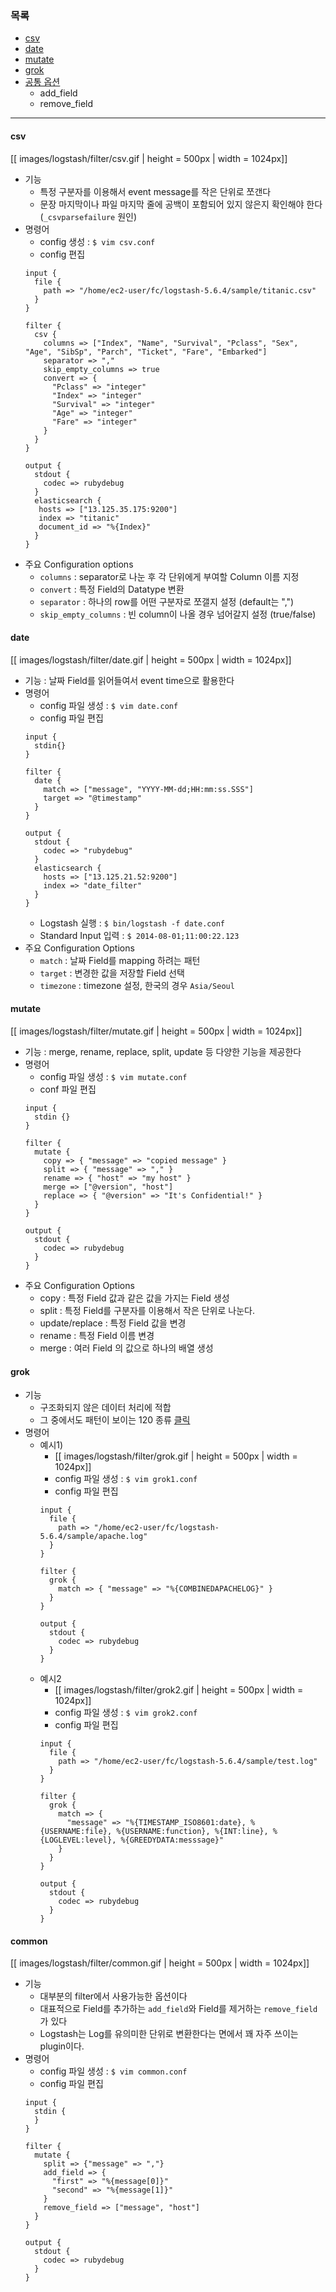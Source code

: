 ### 목록

* [csv](#csv)
* [date](#date)
* [mutate](#mutate)
* [grok](#grok)
* [공통 옵션](#common)
    * add_field
    * remove_field
---

<a name='csv'></a>
#### csv

[[ images/logstash/filter/csv.gif | height = 500px | width = 1024px]]

* 기능
    * 특정 구분자를 이용해서 event message를 작은 단위로 쪼갠다
    * 문장 마지막이나 파일 마지막 줄에 공백이 포함되어 있지 않은지 확인해야 한다 (`_csvparsefailure` 원인)
* 명령어
    * config 생성 : `$ vim csv.conf`
    * config 편집
    ```
    input {
      file {
        path => "/home/ec2-user/fc/logstash-5.6.4/sample/titanic.csv"
      }
    }

    filter {
      csv {
        columns => ["Index", "Name", "Survival", "Pclass", "Sex", "Age", "SibSp", "Parch", "Ticket", "Fare", "Embarked"]
        separator => ","
        skip_empty_columns => true
        convert => {
          "Pclass" => "integer"
          "Index" => "integer"
          "Survival" => "integer"
          "Age" => "integer"
          "Fare" => "integer"
        }
      }
    }

    output {
      stdout {
        codec => rubydebug
      }
      elasticsearch {
       hosts => ["13.125.35.175:9200"]
       index => "titanic"
       document_id => "%{Index}"
      }
    }
    ```
* 주요 Configuration options
    * `columns` : separator로 나눈 후 각 단위에게 부여할 Column 이름 지정
    * `convert` : 특정 Field의 Datatype 변환
    * `separator` : 하나의 row를 어떤 구분자로 쪼갤지 설정 (default는 ",")
    * `skip_empty_columns` : 빈 column이 나올 경우 넘어갈지 설정 (true/false)
    

<a name='date'></a>
#### date

[[ images/logstash/filter/date.gif | height = 500px | width = 1024px]]

* 기능 : 날짜 Field를 읽어들여서 event time으로 활용한다
* 명령어
    * config 파일 생성 : `$ vim date.conf`
    * config 파일 편집
    ```
    input {
      stdin{}
    }

    filter {
      date {
        match => ["message", "YYYY-MM-dd;HH:mm:ss.SSS"]
        target => "@timestamp"
      }
    }

    output {
      stdout {
        codec => "rubydebug"
      }
      elasticsearch {
        hosts => ["13.125.21.52:9200"]
        index => "date_filter"
      }
    }  
    ```
    * Logstash 실행 : `$ bin/logstash -f date.conf`
    * Standard Input 입력 : `$ 2014-08-01;11:00:22.123`
* 주요 Configuration Options
    * `match` : 날짜 Field를 mapping 하려는 패턴
    * `target` : 변경한 값을 저장할 Field 선택
    * `timezone` : timezone 설정, 한국의 경우 `Asia/Seoul`

<a name='mutate'></a>
#### mutate

[[ images/logstash/filter/mutate.gif | height = 500px | width = 1024px]]

* 기능 : merge, rename, replace, split, update 등 다양한 기능을 제공한다
* 명령어
    * config 파일 생성 : `$ vim mutate.conf`
    * conf 파일 편집
    ```
    input {
      stdin {}
    }

    filter {
      mutate {
        copy => { "message" => "copied message" }
        split => { "message" => "," }
        rename => { "host" => "my host" }
        merge => ["@version", "host"]
        replace => { "@version" => "It's Confidential!" }
      }
    }

    output {
      stdout {
        codec => rubydebug
      }
    }
    ```
* 주요 Configuration Options
    * copy : 특정 Field 값과 같은 값을 가지는 Field 생성
    * split : 특정 Field를 구분자를 이용해서 작은 단위로 나눈다.
    * update/replace : 특정 Field 값을 변경
    * rename : 특정 Field 이름 변경
    * merge : 여러 Field 의 값으로 하나의 배열 생성

<a name='grok'></a>
#### grok


* 기능
    * 구조화되지 않은 데이터 처리에 적합
    * 그 중에서도 패턴이 보이는 120 종류 [클릭](https://github.com/elastic/logstash/blob/v1.4.2/patterns/grok-patterns)
* 명령어
    * 예시1)
        * [[ images/logstash/filter/grok.gif | height = 500px | width = 1024px]]
        * config 파일 생성 : `$ vim grok1.conf`
        * config 파일 편집
        ```
        input {
          file {
            path => "/home/ec2-user/fc/logstash-5.6.4/sample/apache.log"
          }
        }
        
        filter {
          grok {
            match => { "message" => "%{COMBINEDAPACHELOG}" }
          }
        }
        
        output {
          stdout {
            codec => rubydebug
          }
        }
        ``` 
    * 예시2
        * [[ images/logstash/filter/grok2.gif | height = 500px | width = 1024px]]
        * config 파일 생성 : `$ vim grok2.conf`
        * config 파일 편집
        ```
        input {
          file {
            path => "/home/ec2-user/fc/logstash-5.6.4/sample/test.log"
          }
        }

        filter {
          grok {
            match => {
              "message" => "%{TIMESTAMP_ISO8601:date}, %{USERNAME:file}, %{USERNAME:function}, %{INT:line}, %{LOGLEVEL:level}, %{GREEDYDATA:messsage}"
            }
          }
        }

        output {
          stdout {
            codec => rubydebug
          }
        }
        ```

<a name='common'></a>
#### common

[[ images/logstash/filter/common.gif | height = 500px | width = 1024px]]

* 기능
    * 대부분의 filter에서 사용가능한 옵션이다
    * 대표적으로 Field를 추가하는 `add_field`와 Field를 제거하는 `remove_field`가 있다
    * Logstash는 Log를 유의미한 단위로 변환한다는 면에서 꽤 자주 쓰이는 plugin이다.
* 명령어
    * config 파일 생성 : `$ vim common.conf`
    * config 파일 편집
    ```
    input {
      stdin {
      }
    }

    filter {
      mutate {
        split => {"message" => ","}
        add_field => {
          "first" => "%{message[0]}"
          "second" => "%{message[1]}"
        }
        remove_field => ["message", "host"]
      }
    }

    output {
      stdout {
        codec => rubydebug
      }
    }
    ```